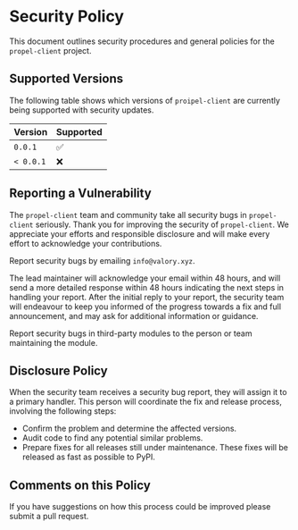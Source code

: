# Security Policy

This document outlines security procedures and general policies for the `propel-client` project.

## Supported Versions

The following table shows which versions of `proipel-client` are currently being supported with security updates.

| Version   | Supported          |
| --------- | ------------------ |
| `0.0.1`   | :white_check_mark: |
| `< 0.0.1` | :x:                |

## Reporting a Vulnerability

The `propel-client` team and community take all security bugs in `propel-client` seriously. Thank you for improving the security of `propel-client`. We appreciate your efforts and responsible disclosure and will make every effort to acknowledge your contributions.

Report security bugs by emailing `info@valory.xyz`.

The lead maintainer will acknowledge your email within 48 hours, and will send a more detailed response within 48 hours indicating the next steps in handling your report. After the initial reply to your report, the security team will endeavour to keep you informed of the progress towards a fix and full announcement, and may ask for additional information or guidance.

Report security bugs in third-party modules to the person or team maintaining the module.

## Disclosure Policy

When the security team receives a security bug report, they will assign it to a primary handler. This person will coordinate the fix and release process, involving the following steps:

- Confirm the problem and determine the affected versions.
- Audit code to find any potential similar problems.
- Prepare fixes for all releases still under maintenance. These fixes will be released as fast as possible to PyPI.

## Comments on this Policy

If you have suggestions on how this process could be improved please submit a pull request.
